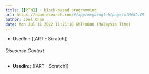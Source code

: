 ```yaml
---
title: [[PTN]] - block-based programming
url: https://roamresearch.com/#/app/megacoglab/page/xlMWoIsV8
author: Joel Chan
date: Mon Jul 11 2022 11:21:18 GMT+0800 (Malaysia Time)
---
```


- UsedIn:: [[ART - Scratch]]

###### Discourse Context

- **UsedIn::** [[ART - Scratch]]
